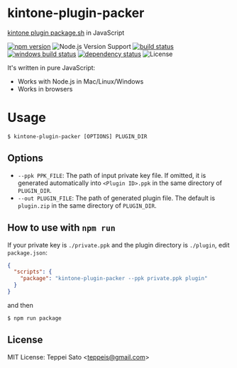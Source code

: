kintone-plugin-packer
====

[kintone plugin package.sh](https://github.com/kintone/plugin-sdk) in JavaScript

[![npm version][npm-image]][npm-url]
![Node.js Version Support][node-version]
[![build status][circleci-image]][circleci-url]
[![windows build status][appveyor-image]][appveyor-url]
[![dependency status][deps-image]][deps-url]
![License][license]

It's written in pure JavaScript:

- Works with Node.js in Mac/Linux/Windows
- Works in browsers

# Usage

```console
$ kintone-plugin-packer [OPTIONS] PLUGIN_DIR
```

## Options

- `--ppk PPK_FILE`: The path of input private key file. If omitted, it is generated automatically into `<Plugin ID>.ppk` in the same directory of `PLUGIN_DIR`.
- `--out PLUGIN_FILE`: The path of generated plugin file. The default is `plugin.zip` in the same directory of `PLUGIN_DIR`.


## How to use with `npm run`

If your private key is `./private.ppk` and the plugin directory is `./plugin`, edit `package.json`:

```json
{
  "scripts": {
    "package": "kintone-plugin-packer --ppk private.ppk plugin"
  }
}
```

and then

```console
$ npm run package
```

## License

MIT License: Teppei Sato &lt;teppeis@gmail.com&gt;

[npm-image]: https://img.shields.io/npm/v/@teppeis/kintone-plugin-packer.svg
[npm-url]: https://npmjs.org/package/@teppeis/kintone-plugin-packer
[npm-downloads-image]: https://img.shields.io/npm/dm/@teppeis/kintone-plugin-packer.svg
[travis-image]: https://img.shields.io/travis/teppeis/kintone-plugin-packer/master.svg
[travis-url]: https://travis-ci.org/teppeis/kintone-plugin-packer
[circleci-image]: https://circleci.com/gh/teppeis/kintone-plugin-packer.svg?style=svg
[circleci-url]: https://circleci.com/gh/teppeis/kintone-plugin-packer
[appveyor-image]: https://ci.appveyor.com/api/projects/status/5fv4fdrnt4wj7evy?svg=true
[appveyor-url]: https://ci.appveyor.com/project/teppeis/kintone-plugin-packer/branch/master
[deps-image]: https://img.shields.io/david/teppeis/kintone-plugin-packer.svg
[deps-url]: https://david-dm.org/teppeis/kintone-plugin-packer
[node-version]: https://img.shields.io/badge/Node.js%20support-v4,v6,v7-brightgreen.svg
[coverage-image]: https://img.shields.io/coveralls/teppeis/kintone-plugin-packer/master.svg
[coverage-url]: https://coveralls.io/github/teppeis/kintone-plugin-packer?branch=master
[license]: https://img.shields.io/npm/l/@teppeis/kintone-plugin-packer.svg

